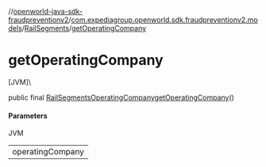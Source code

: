 //[openworld-java-sdk-fraudpreventionv2](../../../index.md)/[com.expediagroup.openworld.sdk.fraudpreventionv2.models](../index.md)/[RailSegments](index.md)/[getOperatingCompany](get-operating-company.md)

# getOperatingCompany

[JVM]\

public final [RailSegmentsOperatingCompany](../-rail-segments-operating-company/index.md)[getOperatingCompany](get-operating-company.md)()

#### Parameters

JVM

| |
|---|
| operatingCompany |
